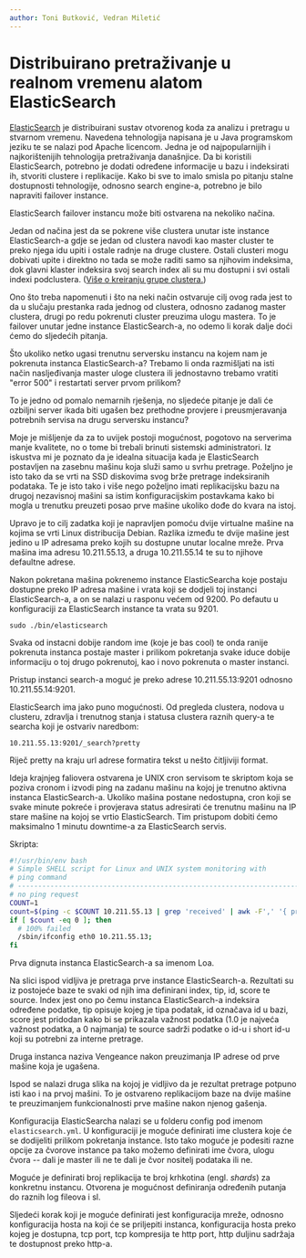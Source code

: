 ```yaml
---
author: Toni Butković, Vedran Miletić
---
```


# Distribuirano pretraživanje u realnom vremenu alatom ElasticSearch

[ElasticSearch](https://www.elastic.co/elasticsearch/) je distribuirani sustav otvorenog koda za analizu i pretragu u stvarnom vremenu. Navedena tehnologija napisana je u Java programskom jeziku te se nalazi pod Apache licencom. Jedna je od najpopularnijih i najkorištenijih tehnologija pretraživanja današnjice. Da bi koristili ElasticSearch, potrebno je dodati određene informacije u bazu i indeksirati ih, stvoriti clustere i replikacije. Kako bi sve to imalo smisla po pitanju stalne dostupnosti tehnologije, odnosno search engine-a, potrebno je bilo napraviti failover instance.

ElasticSearch failover instancu može biti ostvarena na nekoliko načina.

Jedan od načina jest da se pokrene više clustera unutar iste instance ElasticSearch-a gdje se jedan od clustera navodi kao master cluster te preko njega idu upiti i ostale radnje na druge clustere. Ostali clusteri mogu dobivati upite i direktno no tada se može raditi samo sa njihovim indeksima, dok glavni klaster indeksira svoj search index ali su mu dostupni i svi ostali indexi podclustera. ([Više o kreiranju grupe clustera.](https://www.elastic.co/blog/tribe-node))

Ono što treba napomenuti i što na neki način ostvaruje cilj ovog rada jest to da u slučaju prestanka rada jednog od clustera, odnosno zadanog master clustera, drugi po redu pokrenuti cluster preuzima ulogu mastera. To je failover unutar jedne instance ElasticSearch-a, no odemo li korak dalje doći ćemo do sljedećih pitanja.

Što ukoliko netko ugasi trenutnu serversku instancu na kojem nam je pokrenuta instanca ElasticSearch-a? Trebamo li onda razmišljati na isti način nasljeđivanja master uloge clustera ili jednostavno trebamo vratiti "error 500" i restartati server prvom prilikom?

To je jedno od pomalo nemarnih rješenja, no sljedeće pitanje je dali će ozbiljni server ikada biti ugašen bez prethodne provjere i preusmjeravanja potrebnih servisa na drugu serversku instancu?

Moje je mišljenje da za to uvijek postoji mogućnost, pogotovo na serverima manje kvalitete, no o tome bi trebali brinuti sistemski administratori. Iz iskustva mi je poznato da je idealna situacija kada je ElasticSearch postavljen na zasebnu mašinu koja služi samo u svrhu pretrage. Poželjno je isto tako da se vrti na SSD diskovima svog brže pretrage indeksiranih podataka. Te je isto tako i više nego poželjno imati replikacijsku bazu na drugoj nezavisnoj mašini sa istim konfiguracijskim postavkama kako bi mogla u trenutku preuzeti posao prve mašine ukoliko dođe do kvara na istoj.

Upravo je to cilj zadatka koji je napravljen pomoću dvije virtualne mašine na kojima se vrti Linux distribucija Debian. Razlika između te dvije mašine jest jedino u IP adresama preko kojih su dostupne unutar localne mreže. Prva mašina ima adresu 10.211.55.13, a druga 10.211.55.14 te su to njihove defaultne adrese.

Nakon pokretana mašina pokrenemo instance ElasticSearcha koje postaju dostupne preko IP adresa mašine i vrata koji se dodjeli toj instanci ElasticSearch-a, a on se nalazi u rasponu većem od 9200. Po defautu u konfiguraciji za ElasticSearch instance ta vrata su 9201.

``` shell
sudo ./bin/elasticsearch
```

Svaka od instacni dobije random ime (koje je bas cool) te onda ranije pokrenuta instanca postaje master i prilikom pokretanja svake iduce dobije informaciju o toj drugo pokrenutoj, kao i novo pokrenuta o master instanci.

Pristup instanci search-a moguć je preko adrese 10.211.55.13:9201 odnosno 10.211.55.14:9201.

ElasticSearch ima jako puno mogućnosti. Od pregleda clustera, nodova u clusteru, zdravlja i trenutnog stanja i statusa clustera raznih query-a te searcha koji je ostvariv naredbom:

``` text
10.211.55.13:9201/_search?pretty
```

Riječ pretty na kraju url adrese formatira tekst u nešto čitljiviji format.

Ideja krajnjeg faliovera ostvarena je UNIX cron servisom te skriptom koja se poziva cronom i izvodi ping na zadanu mašinu na kojoj je trenutno aktivna instanca ElasticSearch-a. Ukoliko mašina postane nedostupna, cron koji se svake minute pokreće i provjerava status adresirati će trenutnu mašinu na IP stare mašine na kojoj se vrtio ElasticSearch. Tim pristupom dobiti ćemo maksimalno 1 minutu downtime-a za ElasticSearch servis.

Skripta:

``` bash
#!/usr/bin/env bash
# Simple SHELL script for Linux and UNIX system monitoring with
# ping command
# -------------------------------------------------------------------------
# no ping request
COUNT=1
count=$(ping -c $COUNT 10.211.55.13 | grep 'received' | awk -F',' '{ print $2 }' | awk '{ print $1 }')
if [ $count -eq 0 ]; then
  # 100% failed
  /sbin/ifconfig eth0 10.211.55.13;
fi
```

Prva dignuta instanca ElasticSearch-a sa imenom Loa.

Na slici ispod vidljiva je pretraga prve instance ElasticSearch-a. Rezultati su iz postojeće baze te svaki od njih ima definirani index, tip, id, score te source. Index jest ono po čemu instanca ElasticSearch-a indeksira određene podatke, tip opisuje kojeg je tipa podatak, id označava id u bazi, score jest pridodan kako bi se prikazala važnost podatka (1.0 je najveća važnost podatka, a 0 najmanja) te source sadrži podatke o id-u i short id-u koji su potrebni za interne pretrage.

Druga instanca naziva Vengeance nakon preuzimanja IP adrese od prve mašine koja je ugašena.

Ispod se nalazi druga slika na kojoj je vidljivo da je rezultat pretrage potpuno isti kao i na prvoj mašini. To je ostvareno replikacijom baze na dvije mašine te preuzimanjem funkcionalnosti prve mašine nakon njenog gašenja.

Konfiguracija ElasticSearcha nalazi se u folderu config pod imenom `elasticsearch.yml`. U konfiguraciji je moguće definirati ime clustera koje će se dodijeliti prilikom pokretanja instance. Isto tako moguće je podesiti razne opcije za čvorove instance pa tako možemo definirati ime čvora, ulogu čvora -- dali je master ili ne te dali je čvor nositelj podataka ili ne.

Moguće je definirati broj replikacija te broj krhkotina (engl. *shards*) za konkretnu instancu. Otvorena je mogućnost definiranja određenih putanja do raznih log fileova i sl.

Sljedeći korak koji je moguće definirati jest konfiguracija mreže, odnosno konfiguracija hosta na koji će se priljepiti instanca, konfiguracija hosta preko kojeg je dostupna, tcp port, tcp kompresija te http port, http duljinu sadržaja te dostupnost preko http-a.
